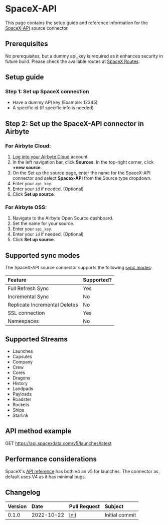 # SpaceX-API

This page contains the setup guide and reference information for the [SpaceX-API](https://github.com/r-spacex/SpaceX-API) source connector.

## Prerequisites

No prerequisites, but a dummy api_key is required as it enhances security in future build. Please check the available routes at [SpaceX Routes](https://github.com/r-spacex/SpaceX-API/tree/master/routes).

## Setup guide

### Step 1: Set up SpaceX connection

- Have a dummy API key (Example: 12345)
- A specific id (If specific info is needed)

## Step 2: Set up the SpaceX-API connector in Airbyte

### For Airbyte Cloud:

1. [Log into your Airbyte Cloud](https://cloud.airbyte.com/workspaces) account.
2. In the left navigation bar, click **Sources**. In the top-right corner, click **+new source**.
3. On the Set up the source page, enter the name for the SpaceX-API connector and select **Spacex-API** from the Source type dropdown.
4. Enter your `api_key`.
5. Enter your `id` if needed. (Optional)
6. Click **Set up source**.

### For Airbyte OSS:

1. Navigate to the Airbyte Open Source dashboard.
2. Set the name for your source.
3. Enter your `api_key`.
5. Enter your `id` if needed. (Optional)
6. Click **Set up source**.

## Supported sync modes

The SpaceX-API source connector supports the following [sync modes](https://docs.airbyte.com/cloud/core-concepts#connection-sync-modes):

| Feature                       | Supported? |
| :---------------------------- | :--------- |
| Full Refresh Sync             | Yes        |
| Incremental Sync              | No         |
| Replicate Incremental Deletes | No         |
| SSL connection                | Yes        |
| Namespaces                    | No         |

## Supported Streams

- Launches
- Capsules
- Company
- Crew
- Cores
- Dragons
- History
- Landpads
- Payloads
- Roadster
- Rockets
- Ships
- Starlink

## API method example

GET https://api.spacexdata.com/v5/launches/latest

## Performance considerations

SpaceX's [API reference](https://api.spacexdata.com/v5/) has both v4 an v5 for launches. The connector as default uses V4 as it has minimal bugs.

## Changelog

| Version | Date       | Pull Request                                           | Subject        |
| :------ | :--------- | :----------------------------------------------------- | :------------- |
| 0.1.0   | 2022-10-22 | [Init](https://github.com/airbytehq/airbyte/pull/18311) | Initial commit |
